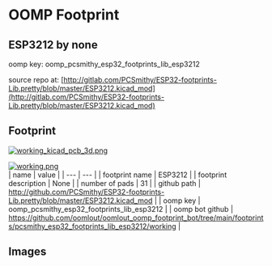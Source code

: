 # OOMP Footprint  
## ESP3212  by none  
  
oomp key: oomp_pcsmithy_esp32_footprints_lib_esp3212  
  
source repo at: [http://gitlab.com/PCSmithy/ESP32-footprints-Lib.pretty/blob/master/ESP3212.kicad_mod](http://gitlab.com/PCSmithy/ESP32-footprints-Lib.pretty/blob/master/ESP3212.kicad_mod)  
## Footprint  
  
[![working_kicad_pcb_3d.png](working_kicad_pcb_3d_600.png)](working_kicad_pcb_3d.png)  
  
[![working.png](working_600.png)](working.png)  
| name | value | 
| --- | --- | 
| footprint name | ESP3212 | 
| footprint description | None | 
| number of pads | 31 | 
| github path | http://github.com/PCSmithy/ESP32-footprints-Lib.pretty/blob/master/ESP3212.kicad_mod | 
| oomp key | oomp_pcsmithy_esp32_footprints_lib_esp3212 | 
| oomp bot github | https://github.com/oomlout/oomlout_oomp_footprint_bot/tree/main/footprints/pcsmithy_esp32_footprints_lib_esp3212/working | 
## Images  
